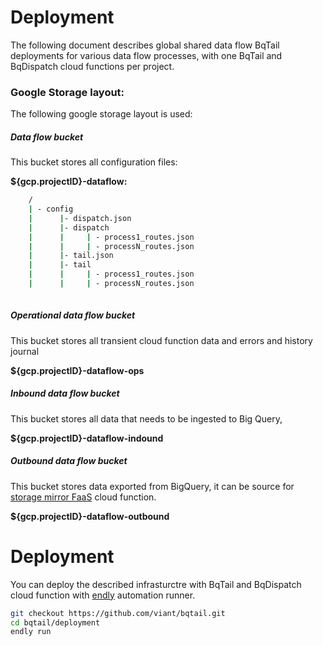 # Deployment

The following document describes global shared data flow BqTail deployments for various data flow processes, with one
BqTail and BqDispatch cloud functions per project.


### Google Storage layout:

The following google storage layout is used:

##### Data flow bucket

This bucket stores all configuration files:

**${gcp.projectID}-dataflow:**


```bash
    /
    | - config
    |      |- dispatch.json
    |      |- dispatch
    |      |     | - process1_routes.json
    |      |     | - processN_routes.json        
    |      |- tail.json        
    |      |- tail
    |      |     | - process1_routes.json
    |      |     | - processN_routes.json        
        
```            

##### Operational data flow bucket

This bucket stores all transient cloud function data and errors and history journal 

**${gcp.projectID}-dataflow-ops**

##### Inbound data flow bucket

This bucket stores all data that needs to be ingested to Big Query, 

**${gcp.projectID}-dataflow-indound**


##### Outbound data flow bucket

This bucket stores data exported from BigQuery, it can be source for [storage mirror FaaS](https://github.com/viant/smirror/) cloud function. 

**${gcp.projectID}-dataflow-outbound**


# Deployment

You can deploy the described infrasturctre with BqTail and BqDispatch cloud function with [endly](https://github.com/viant/endly/) automation runner.

```bash
git checkout https://github.com/viant/bqtail.git
cd bqtail/deployment
endly run
```
